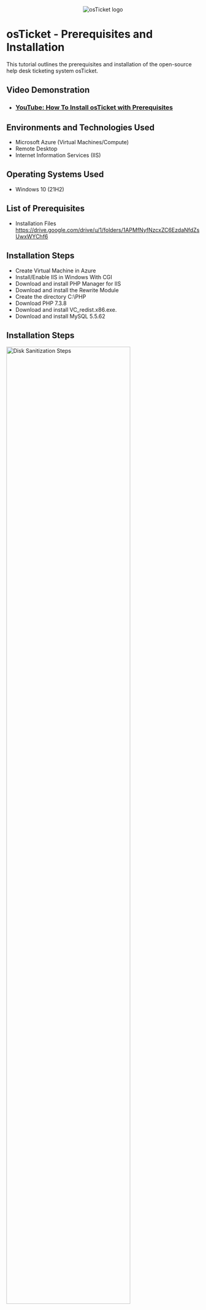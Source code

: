 <p align="center">
<img src="https://i.imgur.com/Clzj7Xs.png" alt="osTicket logo"/>
</p>

<h1>osTicket - Prerequisites and Installation</h1>
This tutorial outlines the prerequisites and installation of the open-source help desk ticketing system osTicket.<br />


<h2>Video Demonstration</h2>

- ### [YouTube: How To Install osTicket with Prerequisites](https://www.youtube.com/watch?v=fWX1Lj-rOa0)

<h2>Environments and Technologies Used</h2>

- Microsoft Azure (Virtual Machines/Compute)
- Remote Desktop
- Internet Information Services (IIS)

<h2>Operating Systems Used </h2>

- Windows 10</b> (21H2)

<h2>List of Prerequisites</h2>

- Installation Files 
https://drive.google.com/drive/u/1/folders/1APMfNyfNzcxZC6EzdaNfdZsUwxWYChf6
<h2>Installation Steps</h2>

- Create Virtual Machine in Azure
- Install/Enable IIS in Windows With CGI
- Download and install PHP Manager for IIS
- Download and install the Rewrite Module
- Create the directory C:\PHP
- Download PHP 7.3.8
- Download and install VC_redist.x86.exe.
- Download and install MySQL 5.5.62

<h2>Installation Steps</h2>
<p>
<img src="https://i.imgur.com/gw1eh6W.png" height="80%" width="80%" alt="Disk Sanitization Steps"/>
</p>
<p>
First step is creating our Windows 10 virtual Machine(VM) on Azure. This can be done on Azure by opening Virtual Machines->Create->Windows 10 with 2-4 Virtual CPUs /create username and password->Review->Create. 
</p>
<br />

<p>
<img src="https://i.imgur.com/lKFGfUb.png" height="80%" width="80%" alt="Disk Sanitization Steps"/>
</p>
<p>
Open Remote Desktop Connection then connect to your virtual machine by typing the VM's ip address into Remote Desktop Connection. Use the credentials you created for the virtual machine to login.
</p>
<br />

<p>
<img src="https://i.imgur.com/NY8HmDl.png" height="80%" width="80%" alt="Disk Sanitization Steps"/>
</p>
<p>
In the VM, right-click the windows menu->Run->Control->
</p>
<br />

<p>
<img src="https://i.imgur.com/voWlYYp.png" height="80%" width="80%" alt="Disk Sanitization Steps"/>
</p>
<p>
Programs->
</p>
<br />

<p>
<img src="https://i.imgur.com/7ZnhzzF.png" height="80%" width="80%" alt="Disk Sanitization Steps"/>
</p>
<p>
Turn Windows features on or off-> Internet Information Services->World Wide Web->Application Development features->CGI
</p>
<br />

<p>
<img src="https://i.imgur.com/7Iqm9Uy.png" height="80%" width="80%" alt="Disk Sanitization Steps"/>
</p>
<p>
Activating CGI allows us to host a webpage on our own network. Test this by typing 127.0.0.1 into google.com in your VM. The webpage that loads up should look like the screenshot above.
</p>
<br />

<p>
<img src="https://i.imgur.com/L1SM68G.png" height="80%" width="80%" alt="Disk Sanitization Steps"/>
</p>
<p>
Next, download/install PHP Manager & Rewrite Module  Here is the [link](https://drive.google.com/drive/u/0/folders/1APMfNyfNzcxZC6EzdaNfdZsUwxWYChf6)
</p>
<br />

<p>
<img src="https://i.imgur.com/fdZPh2o.png" height="80%" width="80%" alt="Disk Sanitization Steps"/>
<img src="https://i.imgur.com/4aaIh6P.png" height="80%" width="80%" alt="Disk Sanitization Steps"/>
</p>
<p>
Create a folder on the C drive and name it PHP. Then dowload and extract PHP 7.3.8 and unzip the contents into the PHP folder we just created [here](https://drive.google.com/drive/u/0/folders/1APMfNyfNzcxZC6EzdaNfdZsUwxWYChf6).
</p>
<br />

<p>
<img src="https://i.imgur.com/Cojbwm8.png" height="80%" width="80%" alt="Disk Sanitization Steps"/>
                            
  Download and install VC redist.x86.exe
<img src="https://i.imgur.com/cWDdaTP.png" height="80%" width="80%" alt="Disk Sanitization Steps"/>
 Download and install My SQL 5.5.62 Typical->
 Setup Launch Configuration Wizard (after install) -> Standard Configuration -> Password1
  
<img src="https://i.imgur.com/3DPgXGH.png" height="80%" width="80%" alt="Disk Sanitization Steps"/>.
<img src="https://i.imgur.com/UKU95B5.png" height="80%" width="80%" alt="Disk Sanitization Steps"/>
<img src="https://i.imgur.com/twqaevN.png" height="80%" width="80%" alt="Disk Sanitization Steps"/>
</p>
<p>
Open IIS as admin. Open PHP Manager->Register new PHP ENTER: C:->PHP->php-cgi.exe. Now restart the server. 
</p>
<br />

<p>
<img src="https://i.imgur.com/gDHbkt7.png" height="80%" width="80%" alt="Disk Sanitization Steps"/>
</p>
<p>
Download/install osTicket using this [link](https://drive.google.com/drive/u/0/folders/1APMfNyfNzcxZC6EzdaNfdZsUwxWYChf6). Open osticket->upload. Extract the upload file into C:->Inetpub->wwwroot. Now rename the "upload" folder to "osTicket". Now, return to IIS and restart the server. 
</p>
<br />

<p>
<img src="https://i.imgur.com/VPQS3V4.png" height="80%" width="80%" alt="Disk Sanitization Steps"/>
</p>
<p>
In IIS->sites->default Web Services->osTicket->*80 to open osTicket in your internet browser.
</p>
<br />

<p>
<img src="https://i.imgur.com/1edLrbk.png" height="80%" width="80%" alt="Disk Sanitization Steps"/>
<img src="https://i.imgur.com/rSdryq4.png" height="80%" width="80%" alt="Disk Sanitization Steps"/>
</p>
<p>
Now we need to enable some extensions so that our osTicket can operate. In IIS open sites->osTicket->PHP Manager->Enable or disable extensions, enable extensions: php_opcache.dil, phpImap.dll, phpintl.dll. Refresh the osTicket tab in your internet explorer. 
</p>
<br />

<p>
<img src="https://i.imgur.com/KpoAt9i.png" height="80%" width="80%" alt="Disk Sanitization Steps"/>
</p>
<p>
Next rename the file "Ostsampleconfig" to "Ost-config". This file can be found in Browse->wwwroot->include->Ostsampleconfig.
</p>
<br />

<p>
<img src="https://i.imgur.com/ceHaTx7.png" height="80%" width="80%" alt="Disk Sanitization Steps"/>
</p>
<p>
Now, right-click "ostconfig"->open properties->security->advanced->disable inheritance->remove all permissions. Then select "EVERYONE" and apply.
</p>
<br />

<p>
<img src="https://i.imgur.com/qInGkfb.png" height="80%" width="80%" alt="Disk Sanitization Steps"/>
</p>
<p>
Download/install heidi from this [link](https://drive.google.com/drive/u/0/folders/1APMfNyfNzcxZC6EzdaNfdZsUwxWYChf6). Next right-click->create new->database->and name it osTicket.
</p>
<br />

<p>
<img src="https://i.imgur.com/t8X3F9s.png" height="80%" width="80%" alt="Disk Sanitization Steps"/>
</p>
<p>
Open osTicket in your internet browser and fill out the installation details and install.
</p>
<br />

<p>
<img src="https://i.imgur.com/hDFRuXm.png" height="80%" width="80%" alt="Disk Sanitization Steps"/>
</p>
<p>
Next delete the folder named "setup" this folder is in osTicket->Setup. 
</p>
<br />

<p>
<img src="https://i.imgur.com/zb2lSeh.png" height="80%" width="80%" alt="Disk Sanitization Steps"/>
</p>
<p>
Next, right-click "ostconfig"->properties->security->advanced->disable inheritance->modify->read only. Then select "EVERYONE" and apply. 
</p>
<br />

<p>
<img src="https://i.imgur.com/lfVp5fP.png" height="80%" width="80%" alt="Disk Sanitization Steps"/>
</p>
<p>
Next open this link http://localhost/osTicket/scp/login.php and log in to osTicket with the credentials you created when filling out the osTicket installation page.
</p>
<br />
Congrulations!!! You have now installed osTicket on your VM.
